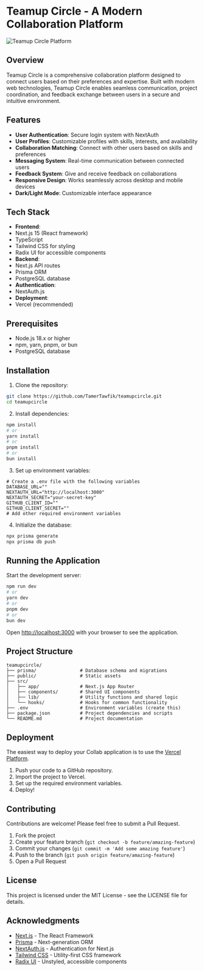 # Teamup Circle - A Modern Collaboration Platform

![Teamup Circle Platform](https://via.placeholder.com/800x400?text=Teamup+Circle+Platform)

## Overview

Teamup Circle is a comprehensive collaboration platform designed to connect users based on their preferences and expertise. Built with modern web technologies, Teamup Circle enables seamless communication, project coordination, and feedback exchange between users in a secure and intuitive environment.

## Features

- **User Authentication**: Secure login system with NextAuth
- **User Profiles**: Customizable profiles with skills, interests, and availability
- **Collaboration Matching**: Connect with other users based on skills and preferences
- **Messaging System**: Real-time communication between connected users
- **Feedback System**: Give and receive feedback on collaborations
- **Responsive Design**: Works seamlessly across desktop and mobile devices
- **Dark/Light Mode**: Customizable interface appearance

## Tech Stack

- **Frontend**:
- Next.js 15 (React framework)
- TypeScript
- Tailwind CSS for styling
- Radix UI for accessible components
- **Backend**:
- Next.js API routes
- Prisma ORM
- PostgreSQL database
- **Authentication**:
- NextAuth.js
- **Deployment**:
- Vercel (recommended)

## Prerequisites

- Node.js 18.x or higher
- npm, yarn, pnpm, or bun
- PostgreSQL database

## Installation

1. Clone the repository:

```bash
git clone https://github.com/TamerTawfik/teamupcircle.git
cd teamupcircle
```

2. Install dependencies:

```bash
npm install
# or
yarn install
# or
pnpm install
# or
bun install
```

3. Set up environment variables:

```
# Create a .env file with the following variables
DATABASE_URL=""
NEXTAUTH_URL="http://localhost:3000"
NEXTAUTH_SECRET="your-secret-key"
GITHUB_CLIENT_ID=""
GITHUB_CLIENT_SECRET=""
# Add other required environment variables
```

4. Initialize the database:

```bash
npx prisma generate
npx prisma db push
```

## Running the Application

Start the development server:

```bash
npm run dev
# or
yarn dev
# or
pnpm dev
# or
bun dev
```

Open [http://localhost:3000](http://localhost:3000) with your browser to see the application.

## Project Structure

```
teamupcircle/
├── prisma/                # Database schema and migrations
├── public/                # Static assets
├── src/
│   ├── app/               # Next.js App Router
│   ├── components/        # Shared UI components
│   ├── lib/               # Utility functions and shared logic
│   └── hooks/             # Hooks for common functionality
├── .env                   # Environment variables (create this)
├── package.json           # Project dependencies and scripts
└── README.md              # Project documentation
```

## Deployment

The easiest way to deploy your Collab application is to use the [Vercel Platform](https://vercel.com/new).

1. Push your code to a GitHub repository.
2. Import the project to Vercel.
3. Set up the required environment variables.
4. Deploy!

## Contributing

Contributions are welcome! Please feel free to submit a Pull Request.

1. Fork the project
2. Create your feature branch (`git checkout -b feature/amazing-feature`)
3. Commit your changes (`git commit -m 'Add some amazing feature'`)
4. Push to the branch (`git push origin feature/amazing-feature`)
5. Open a Pull Request

## License

This project is licensed under the MIT License - see the LICENSE file for details.

## Acknowledgments

- [Next.js](https://nextjs.org/) - The React Framework
- [Prisma](https://prisma.io/) - Next-generation ORM
- [NextAuth.js](https://next-auth.js.org/) - Authentication for Next.js
- [Tailwind CSS](https://tailwindcss.com/) - Utility-first CSS framework
- [Radix UI](https://www.radix-ui.com/) - Unstyled, accessible components
